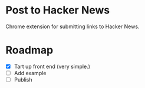 # Post to Hacker News

Chrome extension for submitting links to Hacker News.

# Roadmap

- [x] Tart up front end (very simple.)
- [ ] Add example
- [ ] Publish
